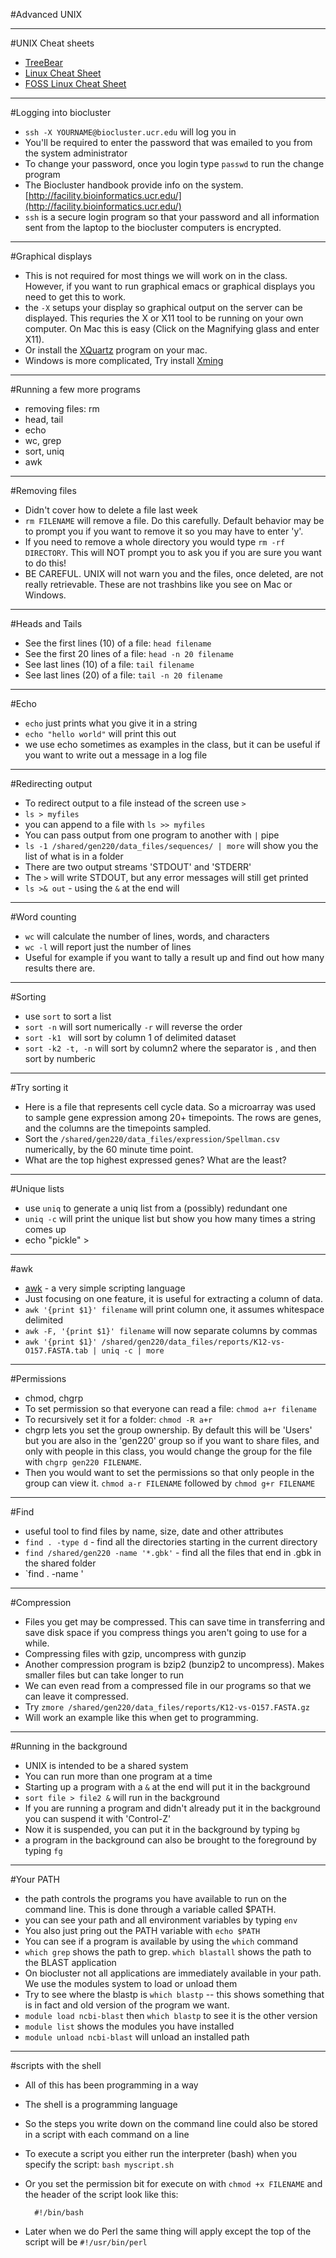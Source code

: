 #Advanced UNIX

---
#UNIX Cheat sheets

* [TreeBear](http://jura.wi.mit.edu/bio/education/bioinfo/pages/scripts/unix_cheat_sheet.html)
* [Linux Cheat Sheet](http://sites.tufts.edu/cbi/files/2013/01/linux_cheat_sheet.pdf)
* [FOSS Linux Cheat Sheet](http://files.fosswire.com/2007/08/fwunixref.pdf)
  
---
#Logging into biocluster

* `ssh -X YOURNAME@biocluster.ucr.edu` will log you in 
* You'll be required to enter the password that was emailed to you
  from the system administrator
* To change your password, once you login type `passwd` to run the
  change program
* The Biocluster handbook provide info on the system. [http://facility.bioinformatics.ucr.edu/](http://facility.bioinformatics.ucr.edu/)
* `ssh` is a secure login program so that your password and all
  information sent from the laptop to the biocluster computers is
  encrypted.

---
#Graphical displays
* This is not required for most things we will work on in the
  class. However, if you want to run graphical emacs or graphical
  displays you need to get this to work. 
* the `-X` setups your display so graphical output on the server can
  be displayed. This requries the X or X11 tool to be running on your
  own computer. On Mac this is easy (Click on the Magnifying glass and
  enter X11).
* Or install the [XQuartz](http://xquartz.macosforge.org/trac) program
  on your mac.
* Windows is more complicated, Try install
  [Xming](http://sourceforge.net/projects/xming/)

---
#Running a few more programs
* removing files: rm
* head, tail
* echo
* wc, grep
* sort, uniq
* awk


---
#Removing files

* Didn't cover how to delete a file last week
* `rm FILENAME` will remove a file. Do this carefully. Default
  behavior may be to prompt you if you want to remove it so you may
  have to enter 'y'.
* If you need to remove a whole directory you would type `rm -rf
  DIRECTORY`. This will NOT prompt you to ask you if you are sure you
  want to do this!
* BE CAREFUL. UNIX will not warn you and the files, once deleted, are
  not really retrievable. These are not trashbins like you see on Mac
  or Windows.

---
#Heads and Tails

* See the first lines (10) of a file: `head filename`
* See the first 20 lines of a file: `head -n 20 filename`
* See last lines (10) of a file: `tail filename`
* See last lines (20) of a file: `tail -n 20 filename`

---
#Echo

* `echo` just prints what you give it in a string
* `echo "hello world"` will print this out
* we use echo sometimes as examples in the class, but it can be useful
  if you want to write out a message in a log file 

---
#Redirecting output

* To redirect output to a file instead of the screen use `>`
* `ls > myfiles`
* you can append to a file with `ls >> myfiles`
* You can pass output from one program to another with `|` pipe
* `ls -1 /shared/gen220/data_files/sequences/ | more` will show you the
  list of what is in a folder
* There are two output streams 'STDOUT' and 'STDERR'
* The `>` will write STDOUT, but any error messages will still get
  printed
* `ls >& out` - using the `&` at the end will

---
#Word counting

* `wc` will calculate the number of lines, words, and characters
* `wc -l` will report just the number of lines
* Useful for example if you want to tally a result up and find out how many
results there are.

---
#Sorting

* use `sort` to sort a list
* `sort -n` will sort numerically `-r` will reverse the order
* `sort -k1 ` will sort by column 1 of delimited dataset
* `sort -k2 -t, -n` will sort by column2 where the separator is , and
  then sort by numberic

---
#Try sorting it
* Here is a file that represents cell cycle data. So a microarray was
  used to sample gene expression among 20+ timepoints. The rows are
  genes, and the columns are the timepoints sampled.
* Sort the `/shared/gen220/data_files/expression/Spellman.csv`
numerically, by the 60 minute time point.
* What are the top highest expressed genes? What are the least?

---
#Unique lists

* use `uniq` to generate a uniq list from a (possibly) redundant one
* `uniq -c` will print the unique list but show you how many times a
  string comes up
* echo "pickle" >

---
#awk

* [awk](http://en.wikipedia.org/wiki/AWK) - a very simple scripting
  language
* Just focusing on one feature, it is useful for extracting a column
  of data.
* `awk '{print $1}' filename` will print column one, it assumes
  whitespace delimited
* `awk -F, '{print $1}' filename` will now separate columns by commas
* `awk '{print $1}' /shared/gen220/data_files/reports/K12-vs-O157.FASTA.tab | uniq -c | more`

---
#Permissions

* chmod, chgrp
* To set permission so that everyone can read a file: `chmod a+r
  filename`
* To recursively set it for a folder: `chmod -R a+r`
* chgrp lets you set the group ownership. By default this will be
  'Users' but you are also in the 'gen220' group so if you want to
  share files, and only with people in this class, you would change
  the group for the file with `chgrp gen220 FILENAME`.
* Then you would want to set the permissions so that only people in
  the group can view it. `chmod a-r FILENAME` followed by `chmod g+r
  FILENAME`


---
#Find

* useful tool to find files by name, size, date and other attributes
* `find . -type d` - find all the directories starting in the current directory
* `find /shared/gen220 -name '*.gbk'` - find all the files that end in
  .gbk in the shared folder
* `find . -name '

---
#Compression

* Files you get may be compressed. This can save time in transferring
  and save disk space if you compress things you aren't going to use
  for a while.
* Compressing files with gzip, uncompress with gunzip
* Another compression program is bzip2 (bunzip2 to uncompress). Makes
smaller files but can take longer to run
* We can even read from a compressed file in our programs so that we
  can leave it compressed.
* Try `zmore /shared/gen220/data_files/reports/K12-vs-O157.FASTA.gz`
* Will work an example like this when get to programming.


---
#Running in the background

* UNIX is intended to be a shared system
* You can run more than one program at a time
* Starting up a program with a `&` at the end will put it in the
  background
* `sort file > file2 &` will run in the background
* If you are running a program and didn't already put it in the
  background you can suspend it with 'Control-Z'
* Now it is suspended, you can put it in the background by typing `bg`
* a program in the background can also be brought to the foreground by
  typing `fg`

---
#Your PATH

* the path controls the programs you have available to run on the
  command line. This is done through a variable called $PATH.
* you can see your path and all environment variables by typing `env`
* You also just pring out the PATH variable with `echo $PATH`
* You can see if a program is available by using the `which` command
* `which grep` shows the path to grep. `which blastall` shows the path
  to the BLAST application
* On biocluster not all applications are immediately available in your
  path. We use the modules system to load or unload them
* Try to see where the blastp is `which blastp` -- this shows
  something that is in fact and old version of the program we want.
* `module load ncbi-blast` then `which blastp` to see it is the other
  version
* `module list` shows the modules you have installed
* `module unload ncbi-blast` will unload an installed path

---
#scripts with the shell

* All of this has been programming in a way
* The shell is a programming language
* So the steps you write down on the command line could also be stored
  in a script with each command on a line
* To execute a script you either run the interpreter (bash) when you
  specify the script: `bash myscript.sh`
* Or you set the permission bit for execute on with `chmod +x
  FILENAME` and the header of the script look like this:

        #!/bin/bash

* Later when we do Perl the same thing will apply except the top of
  the script will be `#!/usr/bin/perl`
